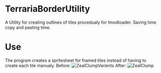 # TerrariaBorderUtility
A Utility for creating outlines of tiles procedualy for tmodloader. Saving time copy and pasting time.

# Use
The program creates a spritesheet for framed tiles instead of having to create each tile manualy.
Before:
![ZealClumpVarients](https://github.com/ObsidianMiner/TerrariaBorderUtility/assets/69020049/f3af321c-625b-4c60-86cb-f4562719fe1d)
After:
![ZealClump](https://github.com/ObsidianMiner/TerrariaBorderUtility/assets/69020049/aa936c73-3480-4fb0-acc2-2dbf7eb43033)
